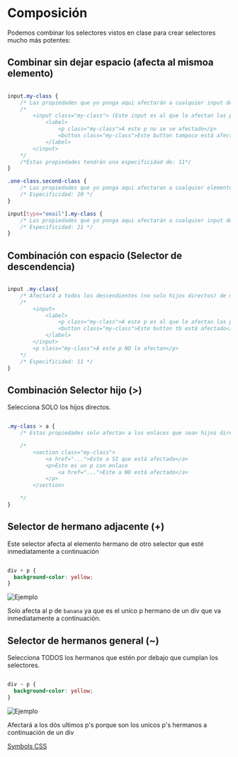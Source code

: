 # Composición

Podemos combinar los selectores vistos en clase para crear selectores mucho más potentes:

## Combinar sin dejar espacio (afecta al mismoa elemento)

```css

input.my-class {
    /* Las propiedades que yo ponga aqui afectarán a cualquier input de mi web que tenga la clase my-class*/
    /*
        <input class="my-class"> (Este input es al que le afectan las propiedades CSS)
            <label>
                <p class="my-class">A este p no se ve afectado</p>
                <button class="my-class">Este button tampoco está afectado</button>
            </label>
        </input>
    */
    /*Estas propiedades tendrán una especificidad de: 11*/
}

.one-class.second-class {
    /* Las propiedades que yo ponga aqui afectaran a cualquier elemento HTML que tenga las clases one-class y second-class */
    /* Especificidad: 20 */
}

input[type="email"].my-class {
    /* Las propiedades que yo ponga aqui afectarán a cualquier input de tipo email de mi web que tenga la clase my-class*/
    /* Especificidad: 21 */
}

```

## Combinación con espacio (Selector de descendencia)

```css

input .my-class{
    /* Afectará a todos los descendientes (no solo hijos directos) de mis inputs que tengan la clase `my-class` */
    /*
        <input>
            <label>
                <p class="my-class">A este p es al que le afectan las propiedades</p>
                <button class="my-class">Este button tb está afectado</button>
            </label>
        </input>
        <p class="my-class">A este p NO le afectan</p>
    */
    /* Especificidad: 11 */
}


```

## Combinación Selector hijo (>)

Selecciona SOLO los hijos directos.

```css

.my-class > a {
    /* Estas propiedades solo afectan a los enlaces que sean hijos directos de un elemento HTML que tenga la clase `my-class` */

    /* 
        <section class="my-class">
            <a href="...">Este a SI que está afectado</a>
            <p>Esto es un p con enlace 
                <a href="...">Este a NO está afectado</a>
            </p>
        </section>

    */
}

```

## Selector de hermano adjacente (+)

Este selector afecta al elemento hermano de otro selector que esté inmediatamente a continuación

```css

div + p {
  background-color: yellow;
}

```

![Ejemplo](https://miro.medium.com/max/875/1*6ZqTke0Xxx2cqG0BKW1Pgw.png)

Solo afecta al p de `banana` ya que es el uníco p hermano de un div que va inmediatamente a continuación.

## Selector de hermanos general (~)

Selecciona TODOS los hermanos que estén por debajo que cumplan los selectores.

```css

div ~ p {
  background-color: yellow;
}

```

![Ejemplo](https://miro.medium.com/max/3000/1*nP_JuBuL32UkoIVY9nJdzg.png)

Afectará a los dós ultimos p's porque son los unicos p's hermanos a continuación de un div

[Symbols CSS](https://levelup.gitconnected.com/understanding-use-of-the-and-symbols-in-css-selectors-95552eb436f5)
